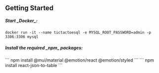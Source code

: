 <h2>Getting Started</h2>

<h5>Start _Docker_:</h5>

```
docker run -it --name tictactoesql -e MYSQL_ROOT_PASSWORD=admin -p 3306:3306 mysql
```

<h5>Install the required _npm_ packages:</h5>
```
npm install @mui/material @emotion/react @emotion/styled
```
```
npm install react-json-to-table
```